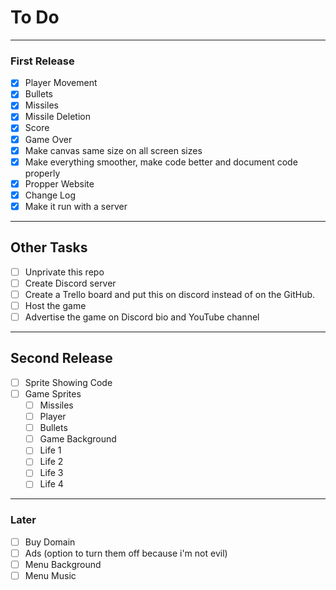 # To Do

---

### First Release

- [X] Player Movement
- [X] Bullets
- [X] Missiles
- [X] Missile Deletion
- [X] Score
- [X] Game Over
- [X] Make canvas same size on all screen sizes
- [X] Make everything smoother, make code better and document code properly
- [X] Propper Website
- [X] Change Log
- [X] Make it run with a server

---

## Other Tasks

- [ ] Unprivate this repo
- [ ] Create Discord server
- [ ] Create a Trello board and put this on discord instead of on the GitHub.
- [ ] Host the game
- [ ] Advertise the game on Discord bio and YouTube channel

---

## Second Release
- [ ] Sprite Showing Code
- [ ] Game Sprites
  - [ ] Missiles
  - [ ] Player
  - [ ] Bullets
  - [ ] Game Background
   - [ ] Life 1
   - [ ] Life 2
   - [ ] Life 3
   - [ ] Life 4

---

### Later

- [ ] Buy Domain
- [ ] Ads (option to turn them off because i'm not evil)
- [ ] Menu Background
- [ ] Menu Music